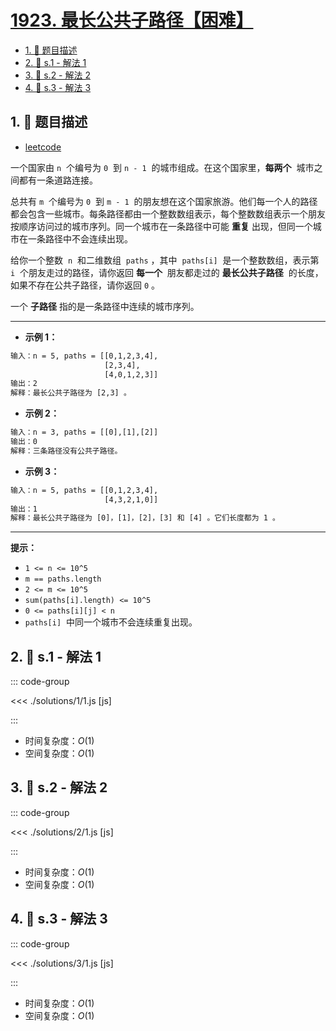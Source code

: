 # [1923. 最长公共子路径【困难】](https://github.com/tnotesjs/TNotes.leetcode/tree/main/notes/1923.%20%E6%9C%80%E9%95%BF%E5%85%AC%E5%85%B1%E5%AD%90%E8%B7%AF%E5%BE%84%E3%80%90%E5%9B%B0%E9%9A%BE%E3%80%91)

<!-- region:toc -->

- [1. 📝 题目描述](#1--题目描述)
- [2. 🎯 s.1 - 解法 1](#2--s1---解法-1)
- [3. 🎯 s.2 - 解法 2](#3--s2---解法-2)
- [4. 🎯 s.3 - 解法 3](#4--s3---解法-3)

<!-- endregion:toc -->

## 1. 📝 题目描述

- [leetcode](https://leetcode.cn/problems/longest-common-subpath/)

一个国家由 `n`  个编号为 `0`  到 `n - 1`  的城市组成。在这个国家里，**每两个**  城市之间都有一条道路连接。

总共有 `m`  个编号为 `0`  到 `m - 1`  的朋友想在这个国家旅游。他们每一个人的路径都会包含一些城市。每条路径都由一个整数数组表示，每个整数数组表示一个朋友按顺序访问过的城市序列。同一个城市在一条路径中可能 **重复** 出现，但同一个城市在一条路径中不会连续出现。

给你一个整数  `n`  和二维数组  `paths` ，其中  `paths[i]`  是一个整数数组，表示第 `i`  个朋友走过的路径，请你返回 **每一个**  朋友都走过的 **最长公共子路径**  的长度，如果不存在公共子路径，请你返回 `0` 。

一个 **子路径** 指的是一条路径中连续的城市序列。

---

- **示例 1：**

```txt
输入：n = 5, paths = [[0,1,2,3,4],
                     [2,3,4],
                     [4,0,1,2,3]]
输出：2
解释：最长公共子路径为 [2,3] 。
```

- **示例 2：**

```txt
输入：n = 3, paths = [[0],[1],[2]]
输出：0
解释：三条路径没有公共子路径。
```

- **示例 3：**

```txt
输入：n = 5, paths = [[0,1,2,3,4],
                     [4,3,2,1,0]]
输出：1
解释：最长公共子路径为 [0]，[1]，[2]，[3] 和 [4] 。它们长度都为 1 。
```

---

**提示：**

- `1 <= n <= 10^5`
- `m == paths.length`
- `2 <= m <= 10^5`
- `sum(paths[i].length) <= 10^5`
- `0 <= paths[i][j] < n`
- `paths[i]`  中同一个城市不会连续重复出现。

## 2. 🎯 s.1 - 解法 1

::: code-group

<<< ./solutions/1/1.js [js]

:::

- 时间复杂度：$O(1)$
- 空间复杂度：$O(1)$

## 3. 🎯 s.2 - 解法 2

::: code-group

<<< ./solutions/2/1.js [js]

:::

- 时间复杂度：$O(1)$
- 空间复杂度：$O(1)$

## 4. 🎯 s.3 - 解法 3

::: code-group

<<< ./solutions/3/1.js [js]

:::

- 时间复杂度：$O(1)$
- 空间复杂度：$O(1)$
